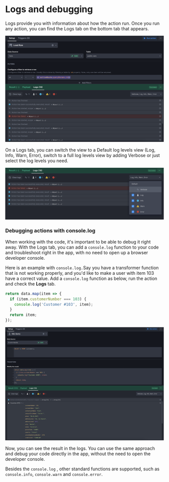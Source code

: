 # Logs and debugging

Logs provide you with information about how the action run. Once you run any action, you can find the Logs tab on the bottom tab that appears.

![Opening Logs tab](<../../.gitbook/assets/Screenshot 2022-02-02 at 18.42.30.png>)

On a Logs tab, you can switch the view to a Default log levels view (Log, Info, Warn, Error), switch to a full log levels view by adding Verbose or just select the log levels you need.

![Changing Logs view](<../../.gitbook/assets/Screenshot 2022-02-02 at 18.43.17.png>)

### Debugging actions with console.log

When working with the code, it's important to be able to debug it right away. With the Logs tab, you can add a `console.log` function to your code and troubleshoot right in the app, with no need to open up a browser developer console.

Here is an example with `console.log.`Say you have a transformer function that is not working properly, and you'd like to make a user with item 103 have a correct value. Add a `console.log` function as below, run the action and check the **Logs** tab.

```javascript
return data.map(item => {
  if (item.customerNumber === 103) {
    console.log('Customer #103', item);
  }
  return item;
});
```

![](<../../.gitbook/assets/Screenshot 2022-02-02 at 19.10.43.png>)

Now, you can see the result in the logs. You can use the same approach and debug your code directly in the app, without the need to open the developer console.

Besides the `console.log` , other standard functions are supported, such as `console.info`, `console.warn` and `console.error`.
